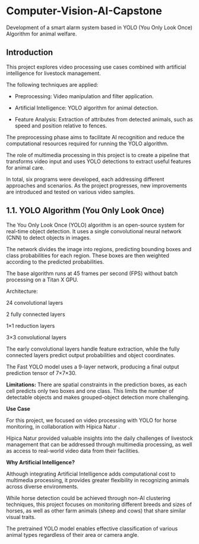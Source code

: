# Computer-Vision-AI-Capstone
Development of a smart alarm system based in YOLO (You Only Look Once) Algorithm for animal welfare.

## Introduction

This project explores video processing use cases combined with artificial intelligence for livestock management.

The following techniques are applied:

- Preprocessing: Video manipulation and filter application.

- Artificial Intelligence: YOLO algorithm for animal detection.

- Feature Analysis: Extraction of attributes from detected animals, such as speed and position relative to fences.

The preprocessing phase aims to facilitate AI recognition and reduce the computational resources required for running the YOLO algorithm.

The role of multimedia processing in this project is to create a pipeline that transforms video input and uses YOLO detections to extract useful features for animal care.

In total, six programs were developed, each addressing different approaches and scenarios. As the project progresses, new improvements are introduced and tested on various video samples.

## 1.1. YOLO Algorithm (You Only Look Once)

The You Only Look Once (YOLO) algorithm is an open-source system for real-time object detection. It uses a single convolutional neural network (CNN) to detect objects in images.

The network divides the image into regions, predicting bounding boxes and class probabilities for each region. These boxes are then weighted according to the predicted probabilities.

The base algorithm runs at 45 frames per second (FPS) without batch processing on a Titan X GPU.

Architecture:

24 convolutional layers

2 fully connected layers

1×1 reduction layers

3×3 convolutional layers

The early convolutional layers handle feature extraction, while the fully connected layers predict output probabilities and object coordinates.

The Fast YOLO model uses a 9-layer network, producing a final output prediction tensor of 7×7×30.

**Limitations:**
There are spatial constraints in the prediction boxes, as each cell predicts only two boxes and one class. This limits the number of detectable objects and makes grouped-object detection more challenging.

**Use Case**

For this project, we focused on video processing with YOLO for horse monitoring, in collaboration with Hípica Natur
.

Hípica Natur provided valuable insights into the daily challenges of livestock management that can be addressed through multimedia processing, as well as access to real-world video data from their facilities.

**Why Artificial Intelligence?**

Although integrating Artificial Intelligence adds computational cost to multimedia processing, it provides greater flexibility in recognizing animals across diverse environments.

While horse detection could be achieved through non-AI clustering techniques, this project focuses on monitoring different breeds and sizes of horses, as well as other farm animals (sheep and cows) that share similar visual traits.

The pretrained YOLO model enables effective classification of various animal types regardless of their area or camera angle.
